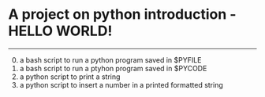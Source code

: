 # A project on python introduction - HELLO WORLD!
---------------------------------------------------

0. a bash script to run a python program saved in $PYFILE
1. a bash script to run a ptyhon program saved in $PYCODE
2. a python script to print a string
3. a python script to insert a number in a printed formatted string
